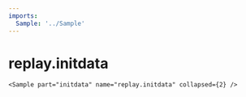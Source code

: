 ```yaml
---
imports:
  Sample: '../Sample'
---
```


# replay.initdata

```render
<Sample part="initdata" name="replay.initdata" collapsed={2} />
```